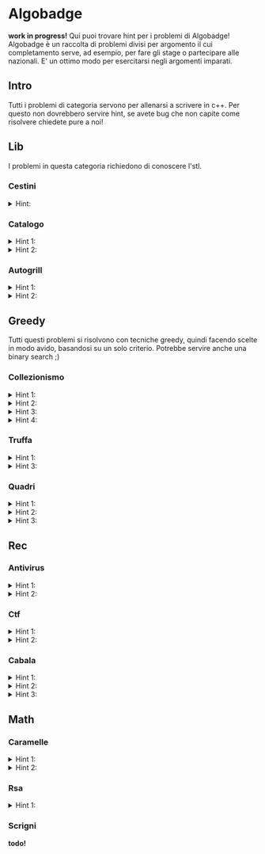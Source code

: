 # Algobadge
**work in progress!**
Qui puoi trovare hint per i problemi di Algobadge!
Algobadge è un raccolta di problemi divisi per argomento il cui completamento serve, ad esempio, per fare  gli stage o partecipare alle nazionali.
E' un ottimo modo per esercitarsi negli argomenti imparati.

## Intro
Tutti i problemi di categoria servono per allenarsi a scrivere in c++.
Per questo non dovrebbero servire hint, se avete bug che non capite come risolvere chiedete pure a noi!

## Lib
I problemi in questa categoria richiedono di conoscere l'stl.
### Cestini
<details>
  <summary>Hint:</summary>

  Usa un vettore di vettori.
</details>

### Catalogo
<details>
  <summary>Hint 1:</summary>

  Vogliamo tenerci valori di cui non ci interessa l'ordine e possono esserci duplicati. Quindi possiamo usare.....
</details>

<details>
  <summary>Hint 2:</summary>

  Usa un unordered_multiset
</details>

### Autogrill
<details>
  <summary>Hint 1:</summary>

  Vogliamo tenerci valori diversi tra loro e ci interessa vedere l'elemento più vicino ad un certo valore. Se solo ci fosse una struttura dati con una funzione simile....
</details>
<details>
  <summary>Hint 2:</summary>

  Usa un set con lower_bound (attento a come usare lower_bound).
</details>

## Greedy
Tutti questi problemi si risolvono con tecniche greedy, quindi facendo scelte in modo avido, basandosi su un solo criterio.
Potrebbe servire anche una binary search ;)
### Collezionismo
<details>
  <summary>Hint 1:</summary>

  Intuitivamente come mettiamo i modellini sugli scaffali? Spoiler: in ordine crescente di C[i] (o decrescente).
</details>
<details>
  <summary>Hint 2:</summary>

  Se non ci fossero scaffali D sarebbe la somma delle differenze tra elementi consecutivi (se sono sortati).
</details>
<details>
  <summary>Hint 3:</summary>

  Aggiungendo uno scaffale come diminuisce la somma dei D[j]?
</details>
<details>
  <summary>Hint 4:</summary>

  Sorta le differenze tra elementi consecutivi.
</details>

### Truffa
<details>
  <summary>Hint 1:</summary>

  Il criterio greedy dovrebbe essere chiaro, semplicemente sorto V.
</details>
<details>
  <summary>Hint 3:</summary>

  Se la complessità non torna, evita ad esempio di ricalcolare la somma o risortare ogni volta.
</details>

### Quadri
<details>
  <summary>Hint 1:</summary>

  Calcolare B direttamente non è così facile.
  Però il fatto che ci chieda il B massimale e il fatto che i B che funzionano sono distribuiti in un modo ben preciso potrebbe darci un'idea.
</details>
<details>
  <summary>Hint 2:</summary>

  Binary search su B
</details>
<details>
  <summary>Hint 3:</summary>

  Come facciamo a controllare che un certo B funzioni? Spoiler: sliding window
</details>


## Rec

### Antivirus
<details>
  <summary>Hint 1:</summary>
  
  Le lunghezze delle stringhe sono tutte molto piccole, e abbiamo tanto tempo perché è un problema terry quindi possiamo sostanzialmente fare qualsiasi cosa.
</details>
<details>
  <summary>Hint 2:</summary>
  
  Potrebbe essere utile usare sapere che esiste [```stringa.substr(inizio, lunghezza)```](https://en.cppreference.com/w/cpp/string/basic_string/substr) che ritorna una sottostringa e [```stringa.find(sottostringa)```](https://en.cppreference.com/w/cpp/string/basic_string/find) che trova l'indice in cui si trova una sottostringa all'interno di una stringa (se non c'è ritorna -1).
</details>

### Ctf
<details>
  <summary>Hint 1:</summary>

  Prova a fare casi piccoli e trovare una formula.
</details>
<details>
  <summary>Hint 2:</summary>

  [https://en.wikipedia.org/wiki/Josephus_problem](https://en.wikipedia.org/wiki/Josephus_problem)
</details>

### Cabala
<details>
  <summary>Hint 1:</summary>
  
  N è molto piccolo.
</details>
<details>
  <summary>Hint 2:</summary>
  
  Posso semplicemente controllare tutti i numeri dell cabala e trovare quello con il massimo resto modulo M.
</details>
<details>
  <summary>Hint 3:</summary>
  
  Per farlo usiamo il backtracking tenendoci il numero che abbiamo fino ad adesso e procedere per ricorsione aggiungendo 3, 6 o 9 controllando che sia diversa dalla scorsa cifra.
</details>

## Math
### Caramelle
<details>
  <summary>Hint 1:</summary>
  
  La risposta è semplicemente l'mcm dei V[i].
</details>
<details>
  <summary>Hint 2:</summary>
  
  Si può calcolare l'mcm sapendo che mcm(a, b)\*mcd(a, b) = a\*b. Per calcolare l'mcd si può scrivere [l'algoritmo di euclide](https://cp-algorithms.com/algebra/euclid-algorithm.html) o usare [```gcd(a, b)```](https://en.cppreference.com/w/cpp/numeric/gcd).
</details>

### Rsa 
<details>
  <summary>Hint 1:</summary>
 
  Il problema chiede sostanzialmente di calcolare velocemente delle potenze, e questo si può fare con [fastexp](materiale/fastexp.md)
</details>

### Scrigni
**todo!**

